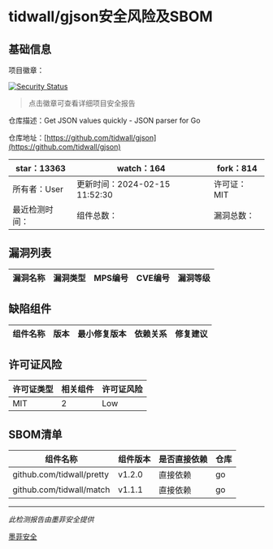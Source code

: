 # tidwall/gjson安全风险及SBOM

## 基础信息

项目徽章：

[![Security Status](https://www.murphysec.com/platform3/v31/badge/1760728145776009216.svg)](https://www.murphysec.com/console/report/1697311074755108864/1760728145776009216)

> 点击徽章可查看详细项目安全报告

仓库描述：Get JSON values quickly - JSON parser for Go

仓库地址：[https://github.com/tidwall/gjson](https://github.com/tidwall/gjson)

| star：13363 | watch：164 | fork：814 |
| ----------- | -------------- | ------------ |
| 所有者：User | 更新时间：2024-02-15 11:52:30 | 许可证：MIT |
| 最近检测时间： | 组件总数： | 漏洞总数： |




## 漏洞列表

| 漏洞名称 | 漏洞类型 | MPS编号 | CVE编号 | 漏洞等级 |
| ------- | ------ | ------- | ------ | ----- |





## 缺陷组件

| 组件名称 | 版本 | 最小修复版本 | 依赖关系 | 修复建议 |
| -------- | ---- | ------------ | -------- | -------- |





## 许可证风险

| 许可证类型 | 相关组件 | 许可证风险 |
| ---------- | -------- | ---------- |
|MIT|2|Low|




## SBOM清单

| 组件名称 | 组件版本 | 是否直接依赖 | 仓库 |
| -------- | -------- | ------------ | ---- |
|github.com/tidwall/pretty|v1.2.0|直接依赖|go|
|github.com/tidwall/match|v1.1.1|直接依赖|go|


------

*此检测报告由墨菲安全提供*

[墨菲安全](www.murphysec.com)